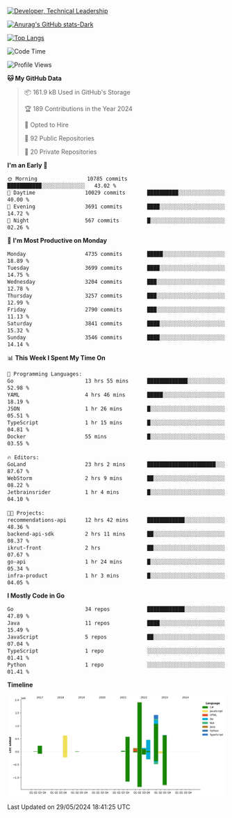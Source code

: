 <div>
  <a href="https://www.linkedin.com/in/arielpineiro/" target="_blank" rel="nofollow noopener noreferrer">
    <img src="https://img.shields.io/badge/-LinkedIn-%230077B5?style=for-the-badge&logo=linkedin&logoColor=white" alt="Developer, Technical Leadership" title="Ariel Piñeiro">
  </a>
</div>

[![Anurag's GitHub stats-Dark](https://github-readme-stats.vercel.app/api?username=arielsrv&show_icons=true&theme=dark#gh-dark-mode-only)](https://github.com/anuraghazra/github-readme-stats#gh-dark-mode-only)

[![Top Langs](https://github-readme-stats.vercel.app/api/top-langs/?username=arielsrv&layout=compact&langs_count=10&theme=dark#gh-dark-mode-only)](https://github.com/anuraghazra/github-readme-stats&theme=dark#gh-dark-mode-only)

<!--START_SECTION:waka-->
![Code Time](http://img.shields.io/badge/Code%20Time-912%20hrs%2039%20mins-blue)

![Profile Views](http://img.shields.io/badge/Profile%20Views-1-blue)

**🐱 My GitHub Data** 

> 📦 161.9 kB Used in GitHub's Storage 
 > 
> 🏆 189 Contributions in the Year 2024
 > 
> 💼 Opted to Hire
 > 
> 📜 92 Public Repositories 
 > 
> 🔑 20 Private Repositories 
 > 
**I'm an Early 🐤** 

```text
🌞 Morning                10785 commits       ███████████░░░░░░░░░░░░░░   43.02 % 
🌆 Daytime                10029 commits       ██████████░░░░░░░░░░░░░░░   40.00 % 
🌃 Evening                3691 commits        ████░░░░░░░░░░░░░░░░░░░░░   14.72 % 
🌙 Night                  567 commits         █░░░░░░░░░░░░░░░░░░░░░░░░   02.26 % 
```
📅 **I'm Most Productive on Monday** 

```text
Monday                   4735 commits        █████░░░░░░░░░░░░░░░░░░░░   18.89 % 
Tuesday                  3699 commits        ████░░░░░░░░░░░░░░░░░░░░░   14.75 % 
Wednesday                3204 commits        ███░░░░░░░░░░░░░░░░░░░░░░   12.78 % 
Thursday                 3257 commits        ███░░░░░░░░░░░░░░░░░░░░░░   12.99 % 
Friday                   2790 commits        ███░░░░░░░░░░░░░░░░░░░░░░   11.13 % 
Saturday                 3841 commits        ████░░░░░░░░░░░░░░░░░░░░░   15.32 % 
Sunday                   3546 commits        ████░░░░░░░░░░░░░░░░░░░░░   14.14 % 
```


📊 **This Week I Spent My Time On** 

```text
💬 Programming Languages: 
Go                       13 hrs 55 mins      █████████████░░░░░░░░░░░░   52.98 % 
YAML                     4 hrs 46 mins       █████░░░░░░░░░░░░░░░░░░░░   18.19 % 
JSON                     1 hr 26 mins        █░░░░░░░░░░░░░░░░░░░░░░░░   05.51 % 
TypeScript               1 hr 15 mins        █░░░░░░░░░░░░░░░░░░░░░░░░   04.81 % 
Docker                   55 mins             █░░░░░░░░░░░░░░░░░░░░░░░░   03.55 % 

🔥 Editors: 
GoLand                   23 hrs 2 mins       ██████████████████████░░░   87.67 % 
WebStorm                 2 hrs 9 mins        ██░░░░░░░░░░░░░░░░░░░░░░░   08.22 % 
Jetbrainsrider           1 hr 4 mins         █░░░░░░░░░░░░░░░░░░░░░░░░   04.10 % 

🐱‍💻 Projects: 
recommendations-api      12 hrs 42 mins      ████████████░░░░░░░░░░░░░   48.36 % 
backend-api-sdk          2 hrs 11 mins       ██░░░░░░░░░░░░░░░░░░░░░░░   08.37 % 
ikrut-front              2 hrs               ██░░░░░░░░░░░░░░░░░░░░░░░   07.67 % 
go-api                   1 hr 24 mins        █░░░░░░░░░░░░░░░░░░░░░░░░   05.34 % 
infra-product            1 hr 3 mins         █░░░░░░░░░░░░░░░░░░░░░░░░   04.05 % 
```

**I Mostly Code in Go** 

```text
Go                       34 repos            ████████████░░░░░░░░░░░░░   47.89 % 
Java                     11 repos            ████░░░░░░░░░░░░░░░░░░░░░   15.49 % 
JavaScript               5 repos             ██░░░░░░░░░░░░░░░░░░░░░░░   07.04 % 
TypeScript               1 repo              ░░░░░░░░░░░░░░░░░░░░░░░░░   01.41 % 
Python                   1 repo              ░░░░░░░░░░░░░░░░░░░░░░░░░   01.41 % 
```



**Timeline**

![Lines of Code chart](https://raw.githubusercontent.com/arielsrv/arielsrv/main/assets/bar_graph.png)


 Last Updated on 29/05/2024 18:41:25 UTC
<!--END_SECTION:waka-->
